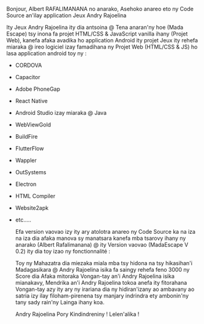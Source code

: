 Bonjour, Albert RAFALIMANANA no anarako, Asehoko anareo eto ny Code Source an'ilay application Jeux Andry Rajoelina

Ity Jeux Andry Rajoelina ity dia antsoina @ Tena anaran'ny hoe (Mada Escape) tsy inona fa projet HTML/CSS & JavaScript vanilla ihany (Projet Web),
kanefa afaka avadika ho application Android ity projet Jeux ity rehefa miaraka @ ireo logiciel izay famadihana ny Projet Web (HTML/CSS & JS) ho lasa application android toy ny :

 - CORDOVA
 - Capacitor
 - Adobe PhoneGap
 - React Native
 - Android Studio izay miaraka @ Java
 - WebViewGold
 - BuildFire
 - FlutterFlow
 - Wappler
 - OutSystems
 - Electron
 - HTML Compiler
 - Website2apk
 - etc.....

   Efa version vaovao izy ity ary atolotra anareo ny Code Source ka na iza na iza dia afaka manova sy manatsara kanefa mba tsarovy ihany ny anarako (Albert Rafalimanana)
   @ ity Version vaovao (MadaEscape V 0.2) ity dia toy izao ny fonctionnalité :

   Toy ny Mahazatra dia miezaka miala mba tsy hidona na tsy hikasihan'i Madagasikara @ Andry Rajoelina isika fa saingy rehefa feno 3000 ny Score dia Afaka mitoraka Vongan-tay an'i Andry Rajoelina isika mianakavy,
   Mendrika an'i Andry Rajoelina tokoa anefa ity fitorahana Vongan-tay azy ity ary ny irariana dia ny hidiran'izany ao ambavany ao satria izy ilay filoham-pirenena tsy manjary indrindra ety ambonin'ny tany sady rain'ny Lainga ihany koa.

   Andry Rajoelina Pory Kindindreniny ! Lelen'alika !
